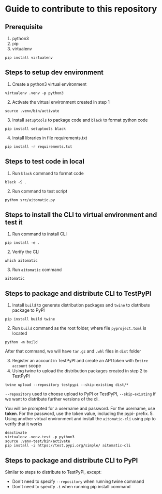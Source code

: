 # Guide to contribute to this repository

## Prerequisite

1. python3
2. pip
3. virtualenv
```shell
pip install virtualenv
```

## Steps to setup dev environment

1. Create a python3 virtual environment
```shell
virtualenv .venv -p python3
```
2. Activate the virtual environment created in step 1
```shell
source .venv/bin/activate
```
3. Install `setuptools` to package code and `black` to format python code
```shell
pip install setuptools black
```
4. Install libraries in file requirements.txt
```shell
pip install -r requirements.txt
```

## Steps to test code in local

1. Run `black` command to format code
```shell
black -S .
```
2. Run command to test script
```shell
python src/aitomatic.py
```

## Steps to install the CLI to virtual environment and test it

1. Run command to install CLI
```shell
pip install -e .
```
2. Verify the CLI
```shell
which aitomatic
```
3. Run `aitomatic` command
```shell
aitomatic
```

## Steps to package and distribute CLI to TestPyPI

1. Install `build` to generate distribution packages and `twine` to distribute package to PyPI
```shell
pip install build twine
```
2. Run `build` command as the root folder, where file `pyproject.toml` is located
```shell
python -m build
```
After that command, we will have `tar.gz` and `.whl` files in `dist` folder

3. Register an account in TestPyPI and create an API token with `Entire account` scope
4. Using twine to upload the distribution packages created in step 2 to TestPyPI
```shell
twine upload --repository testpypi --skip-existing dist/*
```
`--repository` used to choose upload to PyPI or TestPyPI, `--skip-existing` if we want to distribute further versions of the cli.

You will be prompted for a username and password. For the username, use __token__. For the password, use the token value, including the pypi- prefix.
5. Using another virtual environment and install the `aitomatic-cli` using pip to verify that it works
```shell
deactivate
virtualenv .venv-test -p python3
source .venv-test/bin/activate
pip install -i https://test.pypi.org/simple/ aitomatic-cli
```

## Steps to package and distribute CLI to PyPI

Similar to steps to distribute to TestPyPI, except:
- Don't need to specify `--repository` when running twine command
- Don't need to specify `-i` when running pip install command

